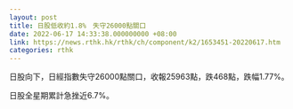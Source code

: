 ```yaml
---
layout: post
title: 日股低收約1.8%　失守26000點關口
date: 2022-06-17 14:33:38.000000000 +08:00
link: https://news.rthk.hk/rthk/ch/component/k2/1653451-20220617.htm
categories: rthk
---
```


日股向下，日經指數失守26000點關口，收報25963點，跌468點，跌幅1.77%。

日股全星期累計急挫近6.7%。
